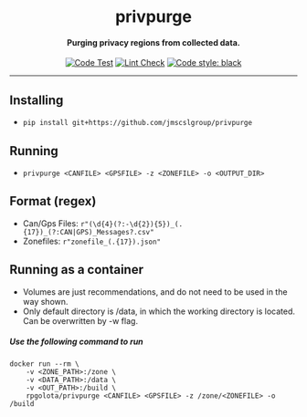 <h1 align="center">privpurge</h1>
<h4 align="center">Purging privacy regions from collected data.</h4>


<p align="center">
<a href="https://github.com/jmscslgroup/privpurge/actions/workflows/code_test.yml"><img alt="Code Test" src="https://github.com/jmscslgroup/privpurge/workflows/Code%20Test/badge.svg"></a>
<a href="https://github.com/jmscslgroup/privpurge/actions/workflows/black.yml"><img alt="Lint Check" src="https://github.com/jmscslgroup/privpurge/workflows/Lint/badge.svg"></a>
<a href="https://github.com/psf/black"><img alt="Code style: black" src="https://img.shields.io/badge/code%20style-black-000000.svg"></a>
</p>

---

## Installing

- `pip install git+https://github.com/jmscslgroup/privpurge`

## Running

- `privpurge <CANFILE> <GPSFILE> -z <ZONEFILE> -o <OUTPUT_DIR>`

## Format (regex)

- Can/Gps Files: `r"(\d{4}(?:-\d{2}){5})_(.{17})_(?:CAN|GPS)_Messages?.csv"`
- Zonefiles: `r"zonefile_(.{17}).json"`

## Running as a container

- Volumes are just recommendations, and do not need to be used in the way shown.
- Only default directory is /data, in which the working directory is located. Can be overwritten by -w flag.

##### Use the following command to run

```
docker run --rm \ 
    -v <ZONE_PATH>:/zone \
    -v <DATA_PATH>:/data \ 
    -v <OUT_PATH>:/build \
    rpgolota/privpurge <CANFILE> <GPSFILE> -z /zone/<ZONEFILE> -o /build
```
